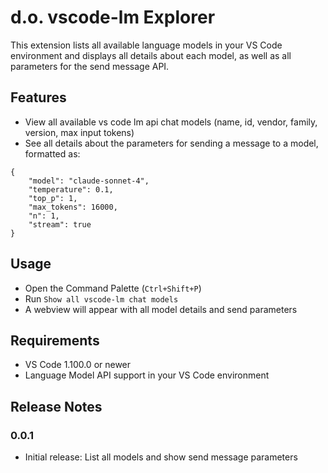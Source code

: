 # d.o. vscode-lm Explorer

This extension lists all available language models in your VS Code environment and displays all details about each model, as well as all parameters for the send message API.

## Features
- View all available vs code lm api chat models (name, id, vendor, family, version, max input tokens)
- See all details about the parameters for sending a message to a model, formatted as:

```
{
    "model": "claude-sonnet-4",
    "temperature": 0.1,
    "top_p": 1,
    "max_tokens": 16000,
    "n": 1,
    "stream": true
}
```

## Usage
- Open the Command Palette (`Ctrl+Shift+P`)
- Run `Show all vscode-lm chat models`
- A webview will appear with all model details and send parameters

## Requirements
- VS Code 1.100.0 or newer
- Language Model API support in your VS Code environment

## Release Notes
### 0.0.1
- Initial release: List all models and show send message parameters

